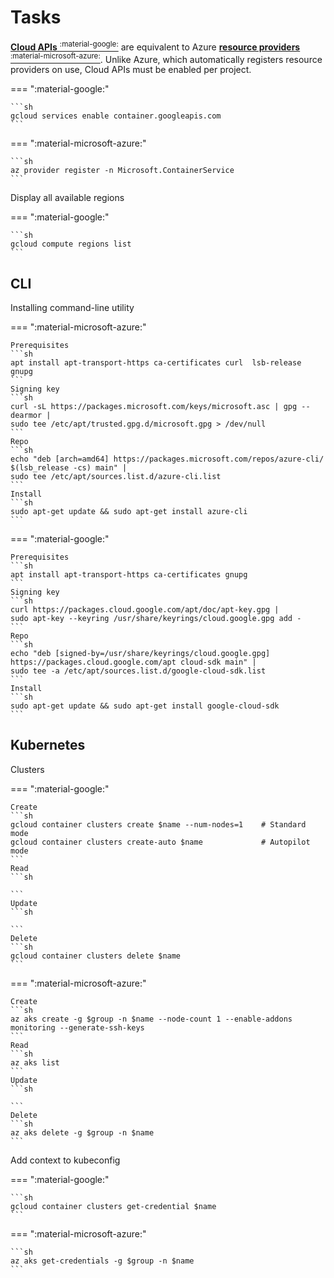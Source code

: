 # Tasks

[**Cloud APIs** <sup>:material-google:</sup>](https://cloud.google.com/apis) are equivalent to Azure [**resource providers** <sup>:material-microsoft-azure:</sup>](https://docs.microsoft.com/en-us/azure/azure-resource-manager/management/azure-services-resource-providers).
Unlike Azure, which automatically registers resource providers on use, Cloud APIs must be enabled per project.

=== ":material-google:"

    ```sh
    gcloud services enable container.googleapis.com
    ```

=== ":material-microsoft-azure:"

    ```sh
    az provider register -n Microsoft.ContainerService
    ```

Display all available regions

=== ":material-google:"

    ```sh
    gcloud compute regions list
    ```


## CLI

Installing command-line utility

=== ":material-microsoft-azure:"

    Prerequisites
    ```sh
    apt install apt-transport-https ca-certificates curl  lsb-release gnupg
    ```
    Signing key
    ```sh
    curl -sL https://packages.microsoft.com/keys/microsoft.asc | gpg --dearmor |
    sudo tee /etc/apt/trusted.gpg.d/microsoft.gpg > /dev/null
    ```
    Repo
    ```sh
    echo "deb [arch=amd64] https://packages.microsoft.com/repos/azure-cli/ $(lsb_release -cs) main" |
    sudo tee /etc/apt/sources.list.d/azure-cli.list
    ```
    Install
    ```sh
    sudo apt-get update && sudo apt-get install azure-cli
    ```


=== ":material-google:"

    Prerequisites
    ```sh
    apt install apt-transport-https ca-certificates gnupg
    ```
    Signing key
    ```sh
    curl https://packages.cloud.google.com/apt/doc/apt-key.gpg | 
    sudo apt-key --keyring /usr/share/keyrings/cloud.google.gpg add -
    ```
    Repo
    ```sh
    echo "deb [signed-by=/usr/share/keyrings/cloud.google.gpg] https://packages.cloud.google.com/apt cloud-sdk main" | 
    sudo tee -a /etc/apt/sources.list.d/google-cloud-sdk.list
    ```
    Install
    ```sh
    sudo apt-get update && sudo apt-get install google-cloud-sdk
    ```

## Kubernetes

Clusters

=== ":material-google:"

    Create
    ```sh
    gcloud container clusters create $name --num-nodes=1    # Standard mode
    gcloud container clusters create-auto $name             # Autopilot mode
    ```
    Read
    ```sh

    ```
    Update
    ```sh

    ```
    Delete
    ```sh
    gcloud container clusters delete $name
    ```

=== ":material-microsoft-azure:"

    Create
    ```sh
    az aks create -g $group -n $name --node-count 1 --enable-addons monitoring --generate-ssh-keys
    ```
    Read
    ```sh
    az aks list
    ```
    Update
    ```sh

    ```
    Delete
    ```sh
    az aks delete -g $group -n $name
    ```

Add context to kubeconfig

=== ":material-google:"

    ```sh
    gcloud container clusters get-credential $name
    ```

=== ":material-microsoft-azure:"

    ```sh
    az aks get-credentials -g $group -n $name
    ```

